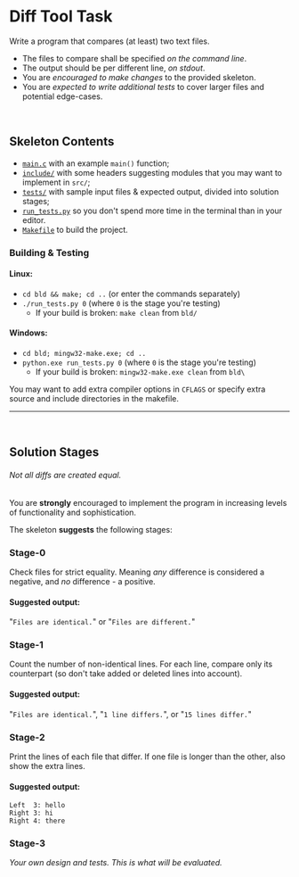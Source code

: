 # Diff Tool Task

Write a program that compares (at least) two text files.
- The files to compare shall be specified _on the command line_.
- The output should be per different line, _on stdout_.
- You are _encouraged to make changes_ to the provided skeleton.
- You are _expected to write additional tests_ to
  cover larger files and potential edge-cases.

<br>

## Skeleton Contents
  - [`main.c`](src/main.c) with an example `main()` function;
  - [`include/`](include/) with some headers suggesting modules
    that you may want to implement in `src/`;
  - [`tests/`](tests/) with sample input files & expected output,
    divided into solution stages;
  - [`run_tests.py`](run_tests.py) so you don't spend more time
    in the terminal than in your editor.
  - [`Makefile`](bld/Makefile) to build the project.

### Building & Testing
#### Linux:
  - `cd bld && make; cd ..` (or enter the commands separately)
  - `./run_tests.py 0` (where `0` is the stage you're testing)
    - If your build is broken: `make clean` from `bld/`
#### Windows:
  - `cd bld; mingw32-make.exe; cd ..`
  - `python.exe run_tests.py 0` (where `0` is the stage you're testing)
    - If your build is broken: `mingw32-make.exe clean` from `bld\`

You may want to add extra compiler options in `CFLAGS` or specify
extra source and include directories in the makefile.

----

<br>

## Solution Stages
###### _Not all diffs are created equal._
You are **strongly** encouraged to implement the program
in increasing levels of functionality and sophistication.

The skeleton **suggests** the following stages:

### Stage-0
Check files for strict equality. Meaning _any_ difference
is considered a negative, and _no_ difference - a positive.
#### Suggested output:
"`Files are identical.`" or "`Files are different.`"

### Stage-1
Count the number of non-identical lines. For each line,
compare only its counterpart (so don't take added or deleted
lines into account).
#### Suggested output:
"`Files are identical.`", "`1 line differs.`", or "`15 lines differ.`"

### Stage-2
Print the lines of each file that differ. If one file is
longer than the other, also show the extra lines.
#### Suggested output:
`Left  3: hello`  
`Right 3: hi`  
`Right 4: there`

### Stage-3
_Your own design and tests. This is what will be evaluated._
